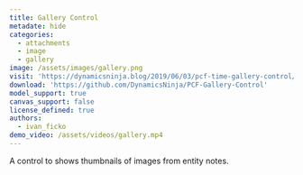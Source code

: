 ```yaml
---
title: Gallery Control
metadate: hide
categories:
  - attachments
  - image
  - gallery
image: /assets/images/gallery.png
visit: 'https://dynamicsninja.blog/2019/06/03/pcf-time-gallery-control/'
download: 'https://github.com/DynamicsNinja/PCF-Gallery-Control'
model_support: true
canvas_support: false
license_defined: true
authors:
  - ivan_ficko
demo_video: /assets/videos/gallery.mp4
---
```


A control to shows thumbnails of images from entity notes.
